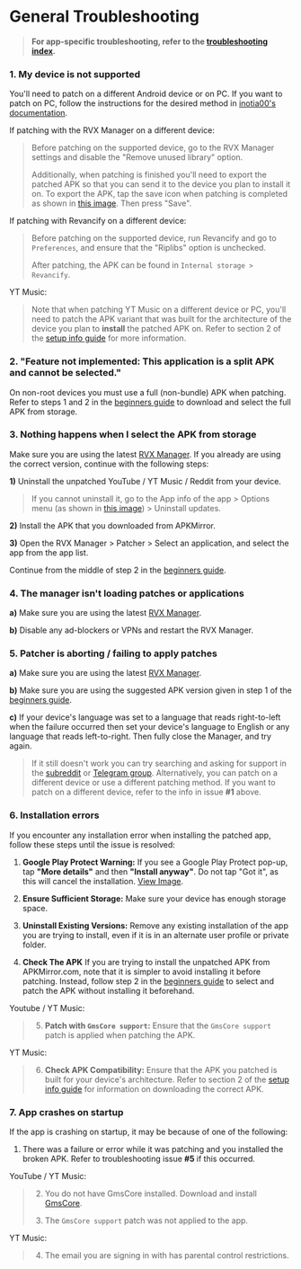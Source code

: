 # **General Troubleshooting**


> **For app-specific troubleshooting, refer to the [troubleshooting index](https://github.com/ReVanced-Extended-Community/Community-Guides/blob/main/community-wiki/troubleshooting-index.md).**


### **1. My device is not supported**

You'll need to patch on a different Android device or on PC. If you want to patch on PC, follow the instructions for the desired method in [inotia00's documentation](https://github.com/inotia00/revanced-documentation#revanced-extended-documentation).

If patching with the RVX Manager on a different device:
> Before patching on the supported device, go to the RVX Manager settings and disable the "Remove unused library" option. 
>
> Additionally, when patching is finished you'll need to export the patched APK so that you can send it to the device you plan to install it on. To export the APK, tap the save icon when patching is completed as shown in [this image](https://imgur.com/a/FKD0okE). Then press "Save".

If patching with Revancify on a different device:
> Before patching on the supported device, run Revancify and go to `Preferences`, and ensure that the "Riplibs" option is unchecked.
>
> After patching, the APK can be found in `Internal storage > Revancify`.

YT Music:
> Note that when patching YT Music on a different device or PC, you'll need to patch the APK variant that was built for the architecture of the device you plan to **install** the patched APK on. Refer to section 2 of the [setup info guide](https://github.com/ReVanced-Extended-Community/Community-Guides/blob/main/community-wiki/patching%20%26%20setup%20info.md#2-general-info-for-patching-and-feature-setup) for more information.




### **2. "Feature not implemented: This application is a split APK and cannot be selected."**

On non-root devices you must use a full (non-bundle) APK when patching. Refer to steps 1 and 2 in the [beginners guide](https://www.reddit.com/r/revancedextended/comments/12vxggr/revanced_extended_guide_for_beginners/) to download and select the full APK from storage.




### **3. Nothing happens when I select the APK from storage**

Make sure you are using the latest [RVX Manager](https://github.com/inotia00/revanced-manager/releases/latest). If you already are using the correct version, continue with the following steps:

**1)** Uninstall the unpatched YouTube / YT Music / Reddit from your device. 

> If you cannot uninstall it, go to the App info of the app > Options menu (as shown in [this image](https://imgur.com/a/0js3AZR)) > Uninstall updates.

**2)** Install the APK that you downloaded from APKMirror.

**3)** Open the RVX Manager > Patcher > Select an application, and select the app from the app list.

Continue from the middle of step 2 in the [beginners guide](https://www.reddit.com/r/revancedextended/comments/12vxggr/revanced_extended_guide_for_beginners/).




### **4. The manager isn't loading patches or applications**

**a)** Make sure you are using the latest [RVX Manager](https://github.com/inotia00/revanced-manager/releases/latest).

**b)** Disable any ad-blockers or VPNs and restart the RVX Manager.




### **5. Patcher is aborting / failing to apply patches**

**a)** Make sure you are using the latest [RVX Manager](https://github.com/inotia00/revanced-manager/releases/latest).

**b)** Make sure you are using the suggested APK version given in step 1 of the [beginners guide](https://www.reddit.com/r/revancedextended/comments/12vxggr/revanced_extended_guide_for_beginners/).

**c)** If your device's language was set to a language that reads right-to-left when the failure occurred then set your device's language to English or any language that reads left-to-right. Then fully close the Manager, and try again.

> If it still doesn't work you can try searching and asking for support in the [subreddit](https://www.reddit.com/r/revancedextended/) or [Telegram group](https://t.me/revanced_extended_chat). Alternatively, you can patch on a different device or use a different patching method. If you want to patch on a different device, refer to the info in issue **#1** above.




### **6. Installation errors**

If you encounter any installation error when installing the patched app, follow these steps until the issue is resolved:

1. **Google Play Protect Warning:**
If you see a Google Play Protect pop-up, tap **"More details"** and then **"Install anyway"**. Do not tap "Got it", as this will cancel the installation. [View Image](https://imgur.com/a/Ck8nfhn).

2. **Ensure Sufficient Storage:**
Make sure your device has enough storage space.

3. **Uninstall Existing Versions:**
Remove any existing installation of the app you are trying to install, even if it is in an alternate user profile or private folder.

4. **Check The APK**
If you are trying to install the unpatched APK from APKMirror.com, note that it is simpler to avoid installing it before patching. Instead, follow step 2 in the [beginners guide](https://www.reddit.com/r/revancedextended/comments/12vxggr/revanced_extended_guide_for_beginners) to select and patch the APK without installing it beforehand.

Youtube / YT Music:
> 5. **Patch with `GmsCore support`:**
> Ensure that the `GmsCore support` patch is applied when patching the APK.

YT Music:
> 6. **Check APK Compatibility:**
> Ensure that the APK you patched is built for your device's architecture. Refer to section 2 of the [setup info guide](https://github.com/ReVanced-Extended-Community/Community-Guides/blob/main/community-wiki/patching%20%26%20setup%20info.md#2-general-info-for-patching-and-feature-setup) for information on downloading the correct APK.





### **7. App crashes on startup**

If the app is crashing on startup, it may be because of one of the following:

1. There was a failure or error while it was patching and you installed the broken APK. Refer to troubleshooting issue **#5** if this occurred.

YouTube / YT Music:
> 2. You do not have GmsCore installed. Download and install [GmsCore](https://github.com/ReVanced/GmsCore/releases/latest).
>
> 3. The `GmsCore support` patch was not applied to the app.

YT Music:
> 4. The email you are signing in with has parental control restrictions.

